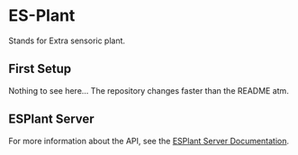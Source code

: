 # ES-Plant

Stands for Extra sensoric plant.

## First Setup

Nothing to see here... The repository changes faster than the README atm.

## ESPlant Server

For more information about the API, see the [ESPlant Server Documentation](ESPlant-Server/README.md).
